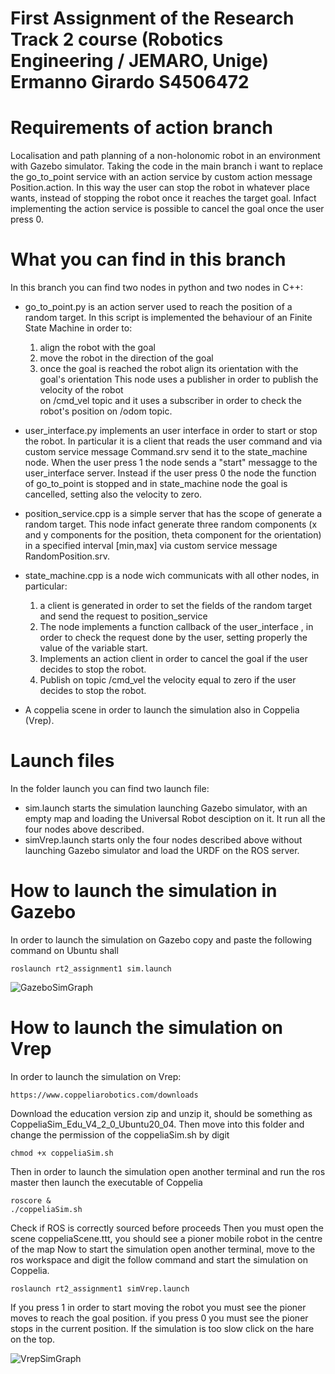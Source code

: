 # First Assignment of the Research Track 2 course (Robotics Engineering / JEMARO, Unige) Ermanno Girardo S4506472

# Requirements of action branch
Localisation and path planning of a non-holonomic robot in an environment with Gazebo simulator.
Taking the code in the main branch i want to replace the go_to_point service with an action service by custom action message Position.action.
In this way the user can stop the robot in whatever place wants, instead of stopping the robot once it reaches the target goal.
Infact implementing the action service is possible to cancel the goal once the user press 0.

# What you can find in this branch 
In this branch you can find two nodes in python and two nodes in C++:

* go_to_point.py is an action server used to reach the position of a random target.
  In this script is implemented the behaviour of an Finite State Machine in order to:
  1) align the robot with the goal
  2) move the robot in the direction of the goal
  3) once the goal is reached the robot align its orientation with the goal's orientation
  This node uses a publisher in order to publish the velocity of the robot  
  on /cmd_vel topic and it uses a subscriber in order to check the robot's position on /odom topic.

* user_interface.py implements an user interface in order to start or stop the robot.
  In particular it is a client that reads the user command and via custom service message Command.srv 
  send it to the state_machine node.
  When the user press 1 the node sends a "start" messagge to the user_interface server.
  Instead if the user press 0 the node the function of go_to_point is stopped and in state_machine node 
  the goal is cancelled, setting also the velocity to zero.
  
* position_service.cpp is a simple server that has the scope of generate a random target.
  This node infact generate three random components (x and y components for the position,
  theta component for the orientation) in a specified interval [min,max] via 
  custom service message RandomPosition.srv.
  
* state_machine.cpp is a node wich communicats with all other nodes, in particular:
  1) a client is generated in order to set the fields of the random target and send the request
     to position_service
  2) The node implements a function callback of the user_interface , in order to check the request done
     by the user, setting properly the value of the variable start.
  3) Implements an action client in order to cancel the goal if the user decides to stop the robot.
  4) Publish on topic /cmd_vel the velocity equal to zero if the user decides to stop the robot.

* A coppelia scene in order to launch the simulation also in Coppelia (Vrep).
  
# Launch files
In the folder launch you can find two launch file:

* sim.launch starts the simulation launching Gazebo simulator, with an empty map and loading the Universal Robot desciption on it.
  It run all the four nodes above described.
* simVrep.launch starts only the four nodes described above without launching Gazebo simulator and load the URDF on the ROS server.
 
# How to launch the simulation in Gazebo
In order to launch the simulation on Gazebo copy and paste the following command on Ubuntu shall

```
roslaunch rt2_assignment1 sim.launch
```

![GazeboSimGraph](https://user-images.githubusercontent.com/48509825/118884149-628ff800-b8f6-11eb-8165-a19e41745097.png)
# How to launch the simulation on Vrep
In order to launch the simulation on Vrep:
```
https://www.coppeliarobotics.com/downloads
```
Download the education version zip and unzip it, should be something as CoppeliaSim_Edu_V4_2_0_Ubuntu20_04.
Then move into this folder and change the permission of the coppeliaSim.sh by digit 
```
chmod +x coppeliaSim.sh
```
Then in order to launch the simulation open another terminal and run the ros master then launch the executable of Coppelia
```
roscore &
./coppeliaSim.sh
```
Check if ROS is correctly sourced before proceeds
Then you must open the scene coppeliaScene.ttt, you should see a pioner mobile robot in the centre of the map
Now to start the simulation open another terminal, move to the ros workspace and digit the follow command and start the simulation on Coppelia.
```
roslaunch rt2_assignment1 simVrep.launch
```
If you press 1 in order to start moving the robot you must see the pioner moves to reach the goal position.
if you press 0 you must see the pioner stops in the current position.
If the simulation is too slow click on the hare on the top.

![VrepSimGraph](https://user-images.githubusercontent.com/48509825/118884208-72a7d780-b8f6-11eb-8146-c53e642f9187.png)


